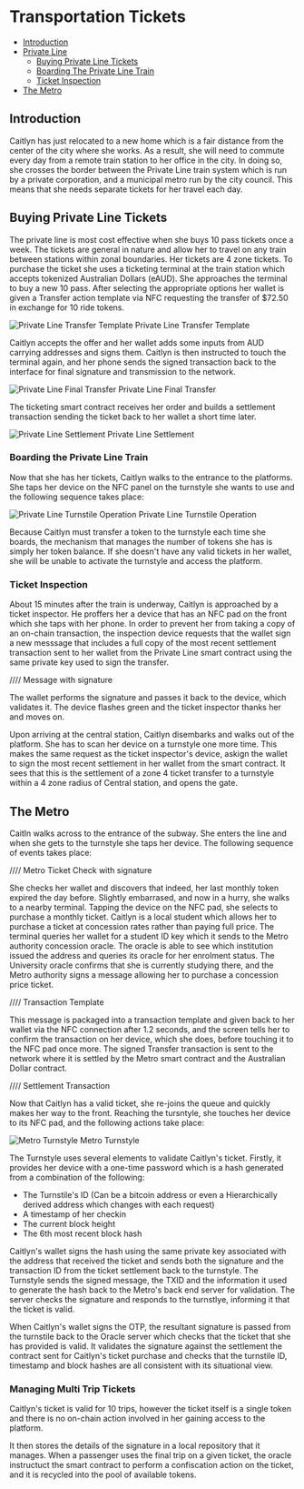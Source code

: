 # Transportation Tickets

- [Introduction](#introduction)
- [Private Line](#private-line)
  - [Buying Private Line Tickets](#buying-private-line-tickets)
  - [Boarding The Private Line Train](#boarding-the-private-line-train)
  - [Ticket Inspection](#ticket-inspection)
- [The Metro](#the-metro)

<a name="introduction"></a>

## Introduction

Caitlyn has just relocated to a new home which is a fair distance from the center of the city where she works. As a result, she will need to commute every day from a remote train station to her office in the city. In doing so, she crosses the border between the Private Line train system which is run by a private corporation, and a municipal metro run by the city council. This means that she needs separate tickets for her travel each day.

<a name="buying-private-line-tickets"></a>

## Buying Private Line Tickets

The private line is most cost effective when she buys 10 pass tickets once a week. The tickets are general in nature and allow her to travel on any train between stations within zonal boundaries. Her tickets are 4 zone tickets. To purchase the ticket she uses a ticketing terminal at the train station which accepts tokenized Australian Dollars (eAUD).
She approaches the terminal to buy a new 10 pass. After selecting the appropriate options her wallet is given a Transfer action template via NFC requesting the transfer of $72.50 in exchange for 10 ride tokens.

![Private Line Transfer Template](https://raw.githubusercontent.com/tokenized/docs/master/images/private-line-transfer-template.svg?sanitize=true)
<span name="image-label">Private Line Transfer Template</span>

Caitlyn accepts the offer and her wallet adds some inputs from AUD carrying addresses and signs them. Caitlyn is then instructed to touch the terminal again, and her phone sends the signed transaction back to the interface for final signature and transmission to the network.

![Private Line Final Transfer](https://raw.githubusercontent.com/tokenized/docs/master/images/private-line-final-transfer.svg?sanitize=true)
<span name="image-label">Private Line Final Transfer</span>

The ticketing smart contract receives her order and builds a settlement transaction sending the ticket back to her wallet a short time later.

![Private Line Settlement](https://raw.githubusercontent.com/tokenized/docs/master/images/private-line-settlement.svg?sanitize=true)
<span name="image-label">Private Line Settlement</span>

<a name="boarding-the-private-line-train"></a>

### Boarding the Private Line Train

Now that she has her tickets, Caitlyn walks to the entrance to the platforms. She taps her device on the NFC panel on the turnstyle she wants to use and the following sequence takes place:

![Private Line Turnstile Operation](https://raw.githubusercontent.com/tokenized/docs/master/images/private-line-turnstile.svg?sanitize=true)
<span name="image-label">Private Line Turnstile Operation</span>

Because Caitlyn must transfer a token to the turnstyle each time she boards, the mechanism that manages the number of tokens she has is simply her token balance. If she doesn't have any valid tickets in her wallet, she will be unable to activate the turnstyle and access the platform.

<a name="ticket-inspection"></a>

### Ticket Inspection

About 15 minutes after the train is underway, Caitlyn is approached by a ticket inspector. He proffers her a device that has an NFC pad on the front which she taps with her phone. In order to prevent her from taking a copy of an on-chain transaction, the inspection device requests that the wallet sign a new messsage that includes a full copy of the most recent settlement transaction sent to her wallet from the Private Line smart contract using the same private key used to sign the transfer.

//// Message with signature

The wallet performs the signature and passes it back to the device, which validates it. The device flashes green and the ticket inspector thanks her and moves on.

Upon arriving at the central station, Caitlyn disembarks and walks out of the platform. She has to scan her device on a turnstyle one more time. This makes the same request as the ticket inspector's device, askign the wallet to sign the most recent settlement in her wallet from the smart contract. It sees that this is the settlement of a zone 4 ticket transfer to a turnstyle within a 4 zone radius of Central station, and opens the gate.

<a name="the-metro"></a>

## The Metro

Caitln walks across to the entrance of the subway. She enters the line and when she gets to the turnstyle she taps her device. The following sequence of events takes place:

//// Metro Ticket Check with signature

She checks her wallet and discovers that indeed, her last monthly token expired the day before. Slightly embarrased, and now in a hurry, she walks to a nearby terminal. Tapping the device on the NFC pad, she selects to purchase a monthly ticket. Caitlyn is a local student which allows her to purchase a ticket at concession rates rather than paying full price. The terminal queries her wallet for a student ID key which it sends to the Metro authority concession oracle. The oracle is able to see which institution issued the address and queries its oracle for her enrolment status. The University oracle confirms that she is currently studying there, and the Metro authority signs a message allowing her to purchase a concession price ticket.

//// Transaction Template

This message is packaged into a transaction template and given back to her wallet via the NFC connection after 1.2 seconds, and the screen tells her to confirm the transaction on her device, which she does, before touching it to the NFC pad once more. The signed Transfer transaction is sent to the network where it is settled by the Metro smart contract and the Australian Dollar contract.

//// Settlement Transaction

Now that Caitlyn has a valid ticket, she re-joins the queue and quickly makes her way to the front. Reaching the tursntyle, she touches her device to its NFC pad, and the following actions take place:

![Metro Turnstyle](https://raw.githubusercontent.com/tokenized/docs/master/images/metro-turnstyle.svg?sanitize=true)
<span name="image-label">Metro Turnstyle</span>

The Turnstyle uses several elements to validate Caitlyn's ticket. Firstly, it provides her device with a one-time password which is a hash generated from a combination of the following:

- The Turnstile's ID (Can be a bitcoin address or even a Hierarchically derived address which changes with each request)
- A timestamp of her checkin
- The current block height
- The 6th most recent block hash

Caitlyn's wallet signs the hash using the same private key associated with the address that received the ticket and sends both the signature and the transaction ID from the ticket settlement back to the turnstyle. The Turnstyle sends the signed message, the TXID and the information it used to generate the hash back to the Metro's back end server for validation.
The server checks the signature and responds to the turnstlye, informing it that the ticket is valid.

When Caitlyn's wallet signs the OTP, the resultant signature is passed from the turnstile back to the Oracle server which checks that the ticket that she has provided is valid. It validates the signature against the settlement the contract sent for Caitlyn's ticket purchase and checks that the turnstile ID, timestamp and block hashes are all consistent with its situational view.

### Managing Multi Trip Tickets

Caitlyn's ticket is valid for 10 trips, however the ticket itself is a single token and there is no on-chain action involved in her gaining access to the platform.

It then stores the details of the signature in a local repository that it manages.
When a passenger uses the final trip on a given ticket, the oracle instructuct the smart contract to perform a confiscation action on the ticket, and it is recycled into the pool of available tokens.
